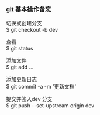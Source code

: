 ### git 基本操作备忘

切换或创建分支  
$ git checkout -b dev

查看  
$ git status

添加文件  
$ git add <file>...

添加更新日志  
$ git commit -a -m '更新文档'

提交并签入dev 分支  
$ git push --set-upstream origin dev
